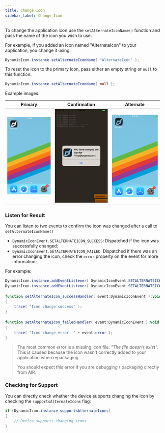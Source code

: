 ```yaml
---
title: Change Icon
sidebar_label: Change Icon
---
```



To change the application icon use the `setAlternateIconName()` function and pass the name of the icon you wish to use.

For example, if you added an icon named "AlternateIcon" to your application, you change it using:


```actionscript
DynamicIcon.instance.setAlternateIconName( "AlternateIcon" );
```


To reset the icon to the primary icon, pass either an empty string or `null` to this function:

```actionscript
DynamicIcon.instance.setAlternateIconName( null );
```


Example images:

| Primary | Confirmation | Alternate
|---|---|---|
| ![](images/icon_primary.png) | ![](images/icon_change_dialog.png) | ![](images/icon_alternate.png) |



### Listen for Result

You can listen to two events to confirm the icon was changed after a call to `setAlternateIconName()`

- `DynamicIconEvent.SETALTERNATEICON_SUCCESS`: Dispatched if the icon was successfully changed;
- `DynamicIconEvent.SETALTERNATEICON_FAILED`: Dispatched if there was an error changing the icon, check the `error` property on the event for more information;


For example:

```actionscript
DynamicIcon.instance.addEventListener( DynamicIconEvent.SETALTERNATEICON_SUCCESS, successHandler );
DynamicIcon.instance.addEventListener( DynamicIconEvent.SETALTERNATEICON_FAILED, failedHandler );

function setAlternateIcon_successHandler( event:DynamicIconEvent ):void
{
    trace( "Icon change success" );
}
		
function setAlternateIcon_failedHandler( event:DynamicIconEvent ):void
{
    trace( "Icon change error: " + event.error );
}
```


>
> The most common error is a missing icon file: *"The file doesn't exist"*. This is caused because the icon wasn't correctly added to your 
> application when repackaging.
>
> You should expect this error if you are debugging / packaging directly from AIR.
>


### Checking for Support

You can directly check whether the device supports changing the icon by checking the `supportsAlternateIcons` flag:


```actionscript
if (DynamicIcon.instance.supportsAlternateIcons)
{
    // Device supports changing icons
}
```




